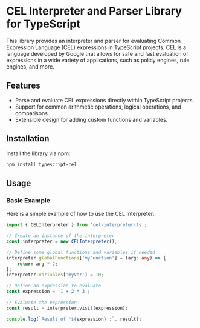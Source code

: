 # CEL Interpreter and Parser Library for TypeScript

This library provides an interpreter and parser for evaluating Common Expression Language (CEL) expressions in TypeScript projects. CEL is a language developed by Google that allows for safe and fast evaluation of expressions in a wide variety of applications, such as policy engines, rule engines, and more.

## Features

- Parse and evaluate CEL expressions directly within TypeScript projects.
- Support for common arithmetic operations, logical operations, and comparisons.
- Extensible design for adding custom functions and variables.

## Installation

Install the library via npm:

```bash
npm install typescript-cel
```

## Usage
### Basic Example
Here is a simple example of how to use the CEL Interpreter:

```typescript
import { CELInterpreter } from 'cel-interpreter-ts';

// Create an instance of the interpreter
const interpreter = new CELInterpreter();

// Define some global functions and variables if needed
interpreter.globalFunctions['myFunction'] = (arg: any) => {
    return arg * 2;
};
interpreter.variables['myVar'] = 10;

// Define an expression to evaluate
const expression = '1 + 2 * 3';

// Evaluate the expression
const result = interpreter.visit(expression);

console.log(`Result of '${expression}':`, result);
```

